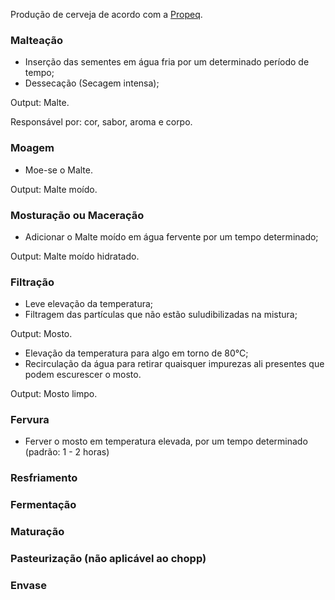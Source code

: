 Produção de cerveja de acordo com a [Propeq]([https://pages.github.com/](https://propeq.com/producao-cerveja-chope/?gad_source=1&gad_campaignid=20238179683&gbraid=0AAAAADRfBVHNSxnBHSjGu-Nv5dQWGFuNG&gclid=CjwKCAjwn6LABhBSEiwAsNJrjq1d2HUEP0pwY-wn1CifsBPHj2sg1ZaxqYUvRS7mAZ9xY_N5TGf_FBoCczUQAvD_BwE)).



### Malteação ###

- Inserção das sementes em água fria por um determinado período de tempo;
- Dessecação (Secagem intensa);

Output: Malte.

Responsável por: cor, sabor, aroma e corpo.

### Moagem

- Moe-se o Malte.

Output: Malte moído.

### Mosturação ou Maceração 

- Adicionar o Malte moído em água fervente por um tempo determinado;

Output: Malte moído hidratado.


### Filtração

- Leve elevação da temperatura;
- Filtragem das partículas que não estão suludibilizadas na mistura;

Output: Mosto.

- Elevação da temperatura para algo em torno de 80°C;
- Recirculação da água para retirar quaisquer impurezas ali presentes que podem escurescer o mosto.

Output: Mosto limpo.

### Fervura

- Ferver o mosto em temperatura elevada, por um tempo determinado (padrão: 1 - 2 horas)



### Resfriamento


### Fermentação

### Maturação

### Pasteurização (não aplicável ao chopp)

### Envase


